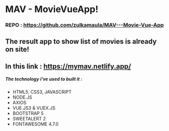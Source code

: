 # MAV - MovieVueApp!
### REPO : https://github.com/zulkamaula/MAV---Movie-Vue-App

## The result app to show list of movies is already on site! 
## In this link : https://mymav.netlify.app/

##### The technology i've used to built it :
- HTML5, CSS3, JAVASCRIPT
- NODE.JS
- AXIOS
- VUE.JS3 & VUEX.JS
- BOOTSTRAP 5
- SWEETALERT 2
- FONTAWESOME 4.7.0
